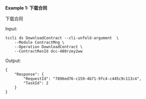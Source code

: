 **Example 1: 下载合同**

下载合同

Input: 

```
tccli ds DownloadContract --cli-unfold-argument  \
    --Module ContractMng \
    --Operation DownloadContract \
    --ContractResId dcc-480rzey2ww
```

Output: 
```
{
    "Response": {
        "RequestId": "7896ed76-c159-4b71-9fc4-c445c9c113c4",
        "TaskId": 2
    }
}
```

